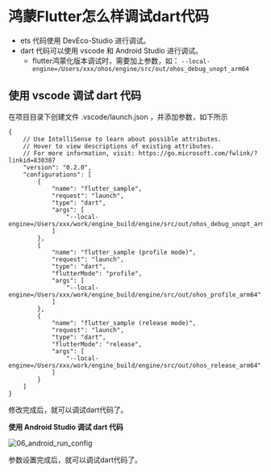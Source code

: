 # 鸿蒙Flutter怎么样调试dart代码

- ets 代码使用 DevEco-Studio 进行调试。
- dart 代码可以使用 vscode 和 Android Studio 进行调试。
  - flutter鸿蒙化版本调试时，需要加上参数，如： `--local-engine=/Users/xxx/ohos/engine/src/out/ohos_debug_unopt_arm64`

## 使用 vscode 调试 dart 代码

在项目目录下创建文件 .vscode/launch.json ，并添加参数，如下所示

```
{
    // Use IntelliSense to learn about possible attributes.
    // Hover to view descriptions of existing attributes.
    // For more information, visit: https://go.microsoft.com/fwlink/?linkid=830387
    "version": "0.2.0",
    "configurations": [
        {
            "name": "flutter_sample",
            "request": "launch",
            "type": "dart",
            "args": [
                "--local-engine=/Users/xxx/work/engine_build/engine/src/out/ohos_debug_unopt_arm64"
            ]
        },
        {
            "name": "flutter_sample (profile mode)",
            "request": "launch",
            "type": "dart",
            "flutterMode": "profile",
            "args": [
                "--local-engine=/Users/xxx/work/engine_build/engine/src/out/ohos_profile_arm64"
            ]
        },
        {
            "name": "flutter_sample (release mode)",
            "request": "launch",
            "type": "dart",
            "flutterMode": "release",
            "args": [
                "--local-engine=/Users/xxx/work/engine_build/engine/src/out/ohos_release_arm64"
            ]
        }
    ]
}
```

修改完成后，就可以调试dart代码了。

**使用 Android Studio 调试 dart 代码**

![06_android_run_config](https://p.ipic.vip/4yxjw6.png)

参数设置完成后，就可以调试dart代码了。